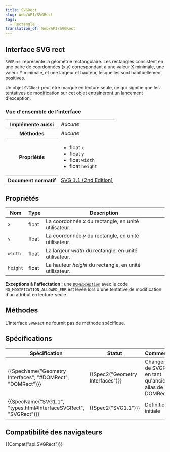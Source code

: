 ```yaml
---
title: SVGRect
slug: Web/API/SVGRect
tags:
  - Rectangle
translation_of: Web/API/SVGRect
---
```

## Interface SVG rect

`SVGRect` représente la géométrie rectangulaire. Les rectangles consistent en une paire de coordonnées (x,y) correspondant à une valeur X minimale, une valeur Y minimale, et une largeur et hauteur, lesquelles sont habituellement positives.

Un objet `SVGRect` peut être marqué en lecture seule, ce qui signifie que les tentatives de modification sur cet objet entraîneront un lancement d'exception.

### Vue d'ensemble de l'interface

<table class="standard-table">
  <tbody>
    <tr>
      <th scope="row">Implémente aussi</th>
      <td><em>Aucune</em></td>
    </tr>
    <tr>
      <th scope="row">Méthodes</th>
      <td><em>Aucune</em></td>
    </tr>
    <tr>
      <th scope="row">Propriétés</th>
      <td>
        <ul>
          <li>float <code>x</code></li>
          <li>float <code>y</code></li>
          <li>float <code>width</code></li>
          <li>float <code>height</code></li>
        </ul>
      </td>
    </tr>
    <tr>
      <th scope="row">Document normatif</th>
      <td>
        <a href="http://www.w3.org/TR/SVG11/types.html#InterfaceSVGRect"
          >SVG 1.1 (2nd Edition)</a
        >
      </td>
    </tr>
  </tbody>
</table>

## Propriétés

| Nom      | Type  | Description                                             |
| -------- | ----- | ------------------------------------------------------- |
| `x`      | float | La coordonnée _x_ du rectangle, en unité utilisateur.   |
| `y`      | float | La coordonnée _y_ du rectangle, en unité utilisateur.   |
| `width`  | float | La largeur _width_ du rectangle, en unité utilisateur.  |
| `height` | float | La hauteur _height_ du rectangle, en unité utilisateur. |

**Exceptions à l'affectation :** une [`DOMException`](DOMException) avec le code `NO_MODIFICATION_ALLOWED_ERR` est levée lors d'une tentative de modification d'un attribut en lecture-seule.

## Méthodes

L'interface `SVGRect` ne fournit pas de méthode spécifique.

## Spécifications

| Spécification                                                                        | Statut                                       | Commentaire                                               |
| ------------------------------------------------------------------------------------ | -------------------------------------------- | --------------------------------------------------------- |
| {{SpecName("Geometry Interfaces", "#DOMRect", "DOMRect")}}         | {{Spec2("Geometry Interfaces")}} | Changement de SVGRect en tant qu'ancien alias de DOMRect. |
| {{SpecName("SVG1.1", "types.html#InterfaceSVGRect", "SVGRect")}} | {{Spec2("SVG1.1")}}                     | Définition initiale                                       |

## Compatibilité des navigateurs

{{Compat("api.SVGRect")}}
